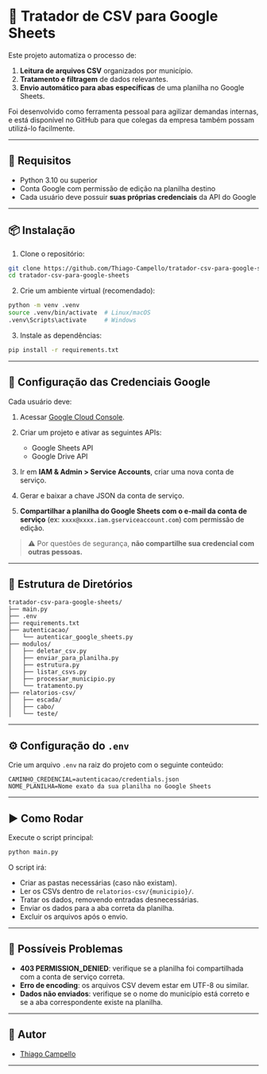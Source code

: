 # 🧹 Tratador de CSV para Google Sheets

Este projeto automatiza o processo de:
1. **Leitura de arquivos CSV** organizados por município.
2. **Tratamento e filtragem** de dados relevantes.
3. **Envio automático para abas específicas** de uma planilha no Google Sheets.

Foi desenvolvido como ferramenta pessoal para agilizar demandas internas, e está disponível no GitHub para que colegas da empresa também possam utilizá-lo facilmente.

---

## 🚀 Requisitos

- Python 3.10 ou superior  
- Conta Google com permissão de edição na planilha destino  
- Cada usuário deve possuir **suas próprias credenciais** da API do Google

---

## 📦 Instalação

1. Clone o repositório:

```bash
git clone https://github.com/Thiago-Campello/tratador-csv-para-google-sheets.git
cd tratador-csv-para-google-sheets
````

2. Crie um ambiente virtual (recomendado):

```bash
python -m venv .venv
source .venv/bin/activate  # Linux/macOS
.venv\Scripts\activate     # Windows
```

3. Instale as dependências:

```bash
pip install -r requirements.txt
```

---

## 🔐 Configuração das Credenciais Google

Cada usuário deve:

1. Acessar [Google Cloud Console](https://console.cloud.google.com/).
2. Criar um projeto e ativar as seguintes APIs:

   * Google Sheets API
   * Google Drive API
3. Ir em **IAM & Admin > Service Accounts**, criar uma nova conta de serviço.
4. Gerar e baixar a chave JSON da conta de serviço.
5. **Compartilhar a planilha do Google Sheets com o e-mail da conta de serviço** (ex: `xxxx@xxxx.iam.gserviceaccount.com`) com permissão de edição.

> ⚠️ Por questões de segurança, **não compartilhe sua credencial com outras pessoas.**

---

## 📁 Estrutura de Diretórios

```
tratador-csv-para-google-sheets/
├── main.py
├── .env
├── requirements.txt
├── autenticacao/
│   └── autenticar_google_sheets.py
├── modulos/
│   ├── deletar_csv.py
│   ├── enviar_para_planilha.py
│   ├── estrutura.py
│   ├── listar_csvs.py
│   ├── processar_municipio.py
│   └── tratamento.py
├── relatorios-csv/
│   ├── escada/
│   ├── cabo/
│   └── teste/
```

---

## ⚙️ Configuração do `.env`

Crie um arquivo `.env` na raiz do projeto com o seguinte conteúdo:

```env
CAMINHO_CREDENCIAL=autenticacao/credentials.json
NOME_PLANILHA=Nome exato da sua planilha no Google Sheets
```

---

## ▶️ Como Rodar

Execute o script principal:

```bash
python main.py
```

O script irá:

* Criar as pastas necessárias (caso não existam).
* Ler os CSVs dentro de `relatorios-csv/{municipio}/`.
* Tratar os dados, removendo entradas desnecessárias.
* Enviar os dados para a aba correta da planilha.
* Excluir os arquivos após o envio.

---

## 🛟 Possíveis Problemas

* **403 PERMISSION\_DENIED**: verifique se a planilha foi compartilhada com a conta de serviço correta.
* **Erro de encoding**: os arquivos CSV devem estar em UTF-8 ou similar.
* **Dados não enviados**: verifique se o nome do município está correto e se a aba correspondente existe na planilha.

---

## 👥 Autor

* [Thiago Campello](https://github.com/Thiago-Campello)

---


